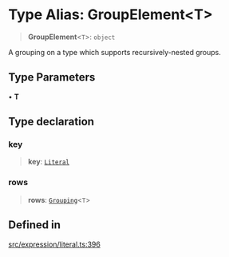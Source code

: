 # Type Alias: GroupElement\<T\>

> **GroupElement**\<`T`\>: `object`

A grouping on a type which supports recursively-nested groups.

## Type Parameters

• **T**

## Type declaration

### key

> **key**: [`Literal`](Literal.md)

### rows

> **rows**: [`Grouping`](Grouping.md)\<`T`\>

## Defined in

[src/expression/literal.ts:396](https://github.com/blacksmithgu/datacore/blob/b2f12b09abf3864956181ba4f5c7075bc281ce27/src/expression/literal.ts#L396)
